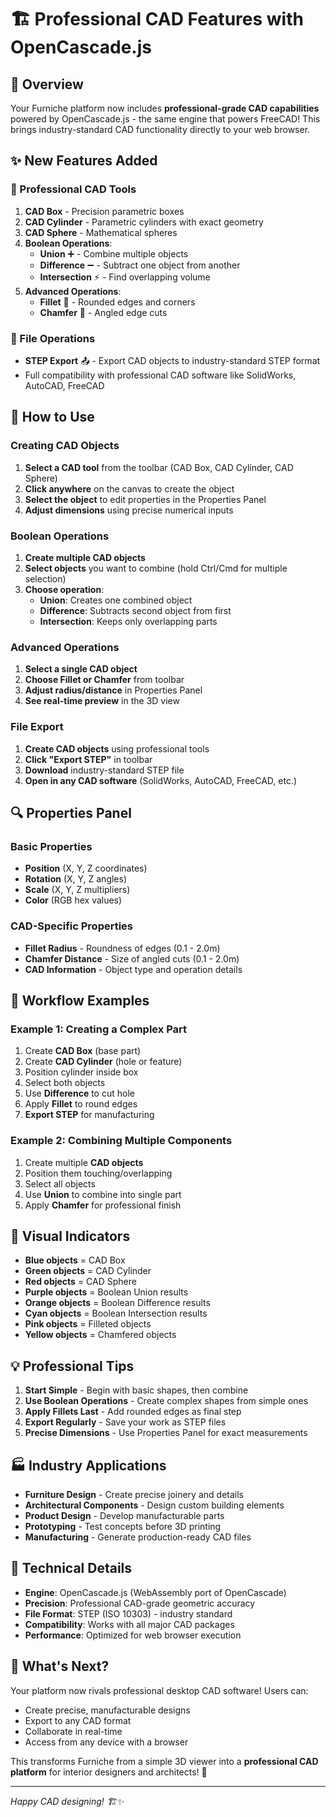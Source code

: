 # 🏗️ Professional CAD Features with OpenCascade.js

## 🚀 Overview

Your Furniche platform now includes **professional-grade CAD capabilities** powered by OpenCascade.js - the same engine that powers FreeCAD! This brings industry-standard CAD functionality directly to your web browser.

## ✨ New Features Added

### 🔧 Professional CAD Tools

1. **CAD Box** - Precision parametric boxes
2. **CAD Cylinder** - Parametric cylinders with exact geometry
3. **CAD Sphere** - Mathematical spheres
4. **Boolean Operations**:
   - **Union** ➕ - Combine multiple objects
   - **Difference** ➖ - Subtract one object from another
   - **Intersection** ⚡ - Find overlapping volume
5. **Advanced Operations**:
   - **Fillet** 🔄 - Rounded edges and corners
   - **Chamfer** 📐 - Angled edge cuts

### 📁 File Operations

- **STEP Export** 📤 - Export CAD objects to industry-standard STEP format
- Full compatibility with professional CAD software like SolidWorks, AutoCAD, FreeCAD

## 🎯 How to Use

### Creating CAD Objects

1. **Select a CAD tool** from the toolbar (CAD Box, CAD Cylinder, CAD Sphere)
2. **Click anywhere** on the canvas to create the object
3. **Select the object** to edit properties in the Properties Panel
4. **Adjust dimensions** using precise numerical inputs

### Boolean Operations

1. **Create multiple CAD objects**
2. **Select objects** you want to combine (hold Ctrl/Cmd for multiple selection)
3. **Choose operation**:
   - **Union**: Creates one combined object
   - **Difference**: Subtracts second object from first
   - **Intersection**: Keeps only overlapping parts

### Advanced Operations

1. **Select a single CAD object**
2. **Choose Fillet or Chamfer** from toolbar
3. **Adjust radius/distance** in Properties Panel
4. **See real-time preview** in the 3D view

### File Export

1. **Create CAD objects** using professional tools
2. **Click "Export STEP"** in toolbar
3. **Download** industry-standard STEP file
4. **Open in any CAD software** (SolidWorks, AutoCAD, FreeCAD, etc.)

## 🔍 Properties Panel

### Basic Properties

- **Position** (X, Y, Z coordinates)
- **Rotation** (X, Y, Z angles)
- **Scale** (X, Y, Z multipliers)
- **Color** (RGB hex values)

### CAD-Specific Properties

- **Fillet Radius** - Roundness of edges (0.1 - 2.0m)
- **Chamfer Distance** - Size of angled cuts (0.1 - 2.0m)
- **CAD Information** - Object type and operation details

## 🔄 Workflow Examples

### Example 1: Creating a Complex Part

1. Create **CAD Box** (base part)
2. Create **CAD Cylinder** (hole or feature)
3. Position cylinder inside box
4. Select both objects
5. Use **Difference** to cut hole
6. Apply **Fillet** to round edges
7. **Export STEP** for manufacturing

### Example 2: Combining Multiple Components

1. Create multiple **CAD objects**
2. Position them touching/overlapping
3. Select all objects
4. Use **Union** to combine into single part
5. Apply **Chamfer** for professional finish

## 🎨 Visual Indicators

- **Blue objects** = CAD Box
- **Green objects** = CAD Cylinder
- **Red objects** = CAD Sphere
- **Purple objects** = Boolean Union results
- **Orange objects** = Boolean Difference results
- **Cyan objects** = Boolean Intersection results
- **Pink objects** = Filleted objects
- **Yellow objects** = Chamfered objects

## 💡 Professional Tips

1. **Start Simple** - Begin with basic shapes, then combine
2. **Use Boolean Operations** - Create complex shapes from simple ones
3. **Apply Fillets Last** - Add rounded edges as final step
4. **Export Regularly** - Save your work as STEP files
5. **Precise Dimensions** - Use Properties Panel for exact measurements

## 🏭 Industry Applications

- **Furniture Design** - Create precise joinery and details
- **Architectural Components** - Design custom building elements
- **Product Design** - Develop manufacturable parts
- **Prototyping** - Test concepts before 3D printing
- **Manufacturing** - Generate production-ready CAD files

## 🔧 Technical Details

- **Engine**: OpenCascade.js (WebAssembly port of OpenCascade)
- **Precision**: Professional CAD-grade geometric accuracy
- **File Format**: STEP (ISO 10303) - industry standard
- **Compatibility**: Works with all major CAD packages
- **Performance**: Optimized for web browser execution

## 🚀 What's Next?

Your platform now rivals professional desktop CAD software! Users can:

- Create precise, manufacturable designs
- Export to any CAD format
- Collaborate in real-time
- Access from any device with a browser

This transforms Furniche from a simple 3D viewer into a **professional CAD platform** for interior designers and architects! 🎉

---

_Happy CAD designing! 🏗️✨_

